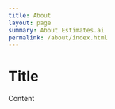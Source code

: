```yaml
---
title: About
layout: page
summary: About Estimates.ai
permalink: /about/index.html
---
```


# Title

Content
